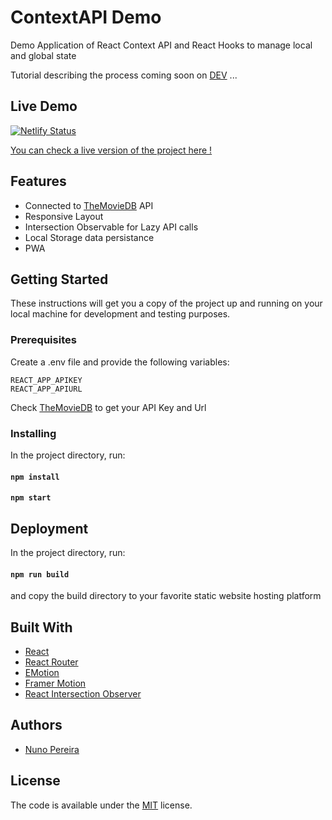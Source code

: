 # ContextAPI Demo

Demo Application of React Context API and React Hooks to manage local and global state

Tutorial describing the process coming soon on [DEV](http://dev.to/) ...

## Live Demo

[![Netlify Status](https://api.netlify.com/api/v1/badges/4385abc6-5659-474a-8132-ce4c62fd235c/deploy-status)](https://app.netlify.com/sites/contextapidemo/deploys)

[You can check a live version of the project here !](https://contextapidemo.netlify.app/)

## Features

- Connected to [TheMovieDB](https://www.themoviedb.org/) API
- Responsive Layout
- Intersection Observable for Lazy API calls
- Local Storage data persistance
- PWA

## Getting Started

These instructions will get you a copy of the project up and running on your local machine for development and testing purposes.

### Prerequisites

Create a .env file and provide the following variables:

```
REACT_APP_APIKEY
REACT_APP_APIURL
```

Check [TheMovieDB](https://www.themoviedb.org/) to get your API Key and Url

### Installing

In the project directory, run:

#### `npm install`

#### `npm start`

## Deployment

In the project directory, run:

#### `npm run build`

and copy the build directory to your favorite static website hosting platform

## Built With

- [React](https://reactjs.org/)
- [React Router](https://github.com/ReactTraining/react-router#readme)
- [EMotion](https://emotion.sh/docs/introduction)
- [Framer Motion](https://www.framer.com/motion/)
- [React Intersection Observer](https://github.com/thebuilder/react-intersection-observer#readme)

<!-- ## Contributing

Please read [CONTRIBUTING.md](https://gist.github.com/PurpleBooth/b24679402957c63ec426) for details on our code of conduct, and the process for submitting pull requests to us. -->

## Authors

- [Nuno Pereira](https://github.com/NunoCPNP)

## License

The code is available under the [MIT](https://github.com/carloscuesta/gitmoji/blob/master/LICENSE) license.

